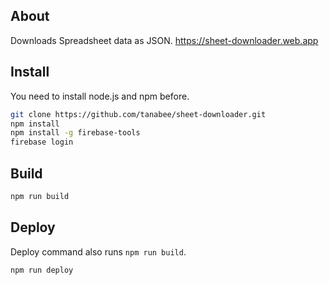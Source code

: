 ## About

Downloads Spreadsheet data as JSON. https://sheet-downloader.web.app

## Install

You need to install node.js and npm before.

```sh
git clone https://github.com/tanabee/sheet-downloader.git
npm install
npm install -g firebase-tools
firebase login 
```

## Build

```sh
npm run build
```

## Deploy

Deploy command also runs `npm run build`.

```sh
npm run deploy
```
